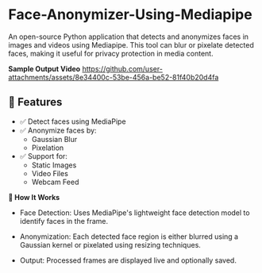 # Face-Anonymizer-Using-Mediapipe

An open-source Python application that detects and anonymizes faces in images and videos using Mediapipe. 
This tool can blur or pixelate detected faces, making it useful for privacy protection in media content.

**Sample Output Video**
https://github.com/user-attachments/assets/8e34400c-53be-456a-be52-81f40b20d4fa

## 📌 Features

- ✅ Detect faces using MediaPipe
- ✅ Anonymize faces by:
  - Gaussian Blur
  - Pixelation
- ✅ Support for:
  - Static Images
  - Video Files
  - Webcam Feed

**🧠 How It Works**
- Face Detection: Uses MediaPipe's lightweight face detection model to identify faces in the frame.

- Anonymization: Each detected face region is either blurred using a Gaussian kernel or pixelated using resizing techniques.

- Output: Processed frames are displayed live and optionally saved.


